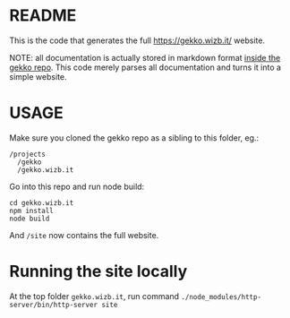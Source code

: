 # README

This is the code that generates the full https://gekko.wizb.it/ website.

NOTE: all documentation is actually stored in markdown format [inside the gekko repo](https://github.com/askmike/gekko/tree/stable/docs). This code merely parses all documentation and turns it into a simple website.

# USAGE

Make sure you cloned the gekko repo as a sibling to this folder, eg.:

    /projects
      /gekko
      /gekko.wizb.it

Go into this repo and run node build:

    cd gekko.wizb.it
    npm install 
    node build

And `/site` now contains the full website.

# Running the site locally

At the top folder `gekko.wizb.it`, run command `./node_modules/http-server/bin/http-server site`
